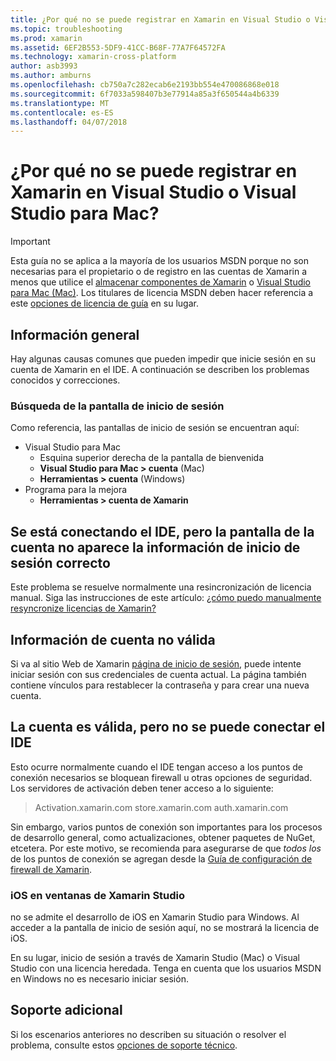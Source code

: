 ```yaml
---
title: ¿Por qué no se puede registrar en Xamarin en Visual Studio o Visual Studio para Mac?
ms.topic: troubleshooting
ms.prod: xamarin
ms.assetid: 6EF2B553-5DF9-41CC-B68F-77A7F64572FA
ms.technology: xamarin-cross-platform
author: asb3993
ms.author: amburns
ms.openlocfilehash: cb750a7c282ecab6e2193bb554e470086868e018
ms.sourcegitcommit: 6f7033a598407b3e77914a85a3f650544a4b6339
ms.translationtype: MT
ms.contentlocale: es-ES
ms.lasthandoff: 04/07/2018
---
```

# <a name="why-cant-i-log-into-xamarin-in-visual-studio-or-visual-studio-for-mac"></a>¿Por qué no se puede registrar en Xamarin en Visual Studio o Visual Studio para Mac?

> [!IMPORTANT]
> Esta guía no se aplica a la mayoría de los usuarios MSDN porque no son necesarias para el propietario o de registro en las cuentas de Xamarin a menos que utilice el [almacenar componentes de Xamarin](https://components.xamarin.com/) o [Visual Studio para Mac (Mac)](~/cross-platform/get-started/requirements.md). Los titulares de licencia MSDN deben hacer referencia a este [opciones de licencia de guía](~/cross-platform/get-started/requirements.md) en su lugar.



## <a name="overview"></a>Información general
Hay algunas causas comunes que pueden impedir que inicie sesión en su cuenta de Xamarin en el IDE. A continuación se describen los problemas conocidos y correcciones.

### <a name="finding-the-login-screen"></a>Búsqueda de la pantalla de inicio de sesión

Como referencia, las pantallas de inicio de sesión se encuentran aquí:

- Visual Studio para Mac
   - Esquina superior derecha de la pantalla de bienvenida
   - **Visual Studio para Mac > cuenta** (Mac)
   - **Herramientas > cuenta** (Windows)
- Programa para la mejora
   - **Herramientas > cuenta de Xamarin**

## <a name="the-ide-is-connecting-but-the-account-screen-isnt-showing-correct-login-information"></a>Se está conectando el IDE, pero la pantalla de la cuenta no aparece la información de inicio de sesión correcto

Este problema se resuelve normalmente una resincronización de licencia manual.
Siga las instrucciones de este artículo: [¿cómo puedo manualmente resyncronize licencias de Xamarin?](~/cross-platform/troubleshooting/legacy-licenses/resync-licenses.md)

## <a name="invalid-account-information"></a>Información de cuenta no válida

Si va al sitio Web de Xamarin [página de inicio de sesión](https://store.xamarin.com/Login?from=%2faccount%2f), puede intente iniciar sesión con sus credenciales de cuenta actual.
La página también contiene vínculos para restablecer la contraseña y para crear una nueva cuenta.

## <a name="account-is-valid-but-the-ide-cant-connect"></a>La cuenta es válida, pero no se puede conectar el IDE

Esto ocurre normalmente cuando el IDE tengan acceso a los puntos de conexión necesarios se bloquean firewall u otras opciones de seguridad.
Los servidores de activación deben tener acceso a lo siguiente:

> Activation.xamarin.com store.xamarin.com auth.xamarin.com

Sin embargo, varios puntos de conexión son importantes para los procesos de desarrollo general, como actualizaciones, obtener paquetes de NuGet, etcetera. Por este motivo, se recomienda para asegurarse de que *todos los* de los puntos de conexión se agregan desde la [Guía de configuración de firewall de Xamarin](~/cross-platform/get-started/installation/firewall.md).

### <a name="ios-in-xamarin-studio-windows"></a>iOS en ventanas de Xamarin Studio
no se admite el desarrollo de iOS en Xamarin Studio para Windows. Al acceder a la pantalla de inicio de sesión aquí, no se mostrará la licencia de iOS.

En su lugar, inicio de sesión a través de Xamarin Studio (Mac) o Visual Studio con una licencia heredada. Tenga en cuenta que los usuarios MSDN en Windows no es necesario iniciar sesión.

## <a name="additional-support"></a>Soporte adicional

Si los escenarios anteriores no describen su situación o resolver el problema, consulte estos [opciones de soporte técnico](https://www.xamarin.com/support).
